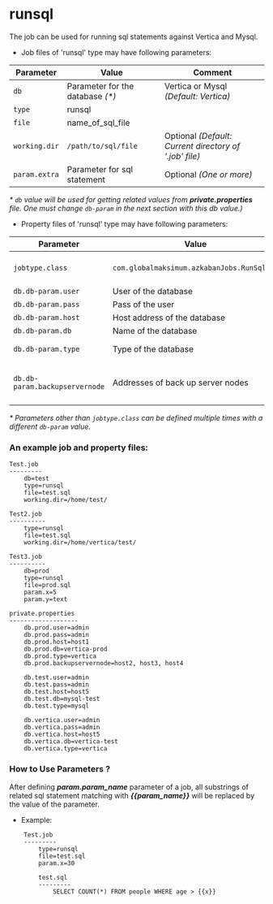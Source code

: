 # runsql

The job can be used for running sql statements against Vertica and Mysql.

* Job files of 'runsql' type may have following parameters:

| Parameter     | Value | Comment |
|---------------|-------|---------|
| `db`          | Parameter for the database _(*)_|Vertica or Mysql _(Default: Vertica)_|
| `type`        | runsql                          ||
| `file`        | name_of_sql_file                ||
| `working.dir` | `/path/to/sql/file`             | Optional *(Default: Current directory of '.job' file)* |
| `param.extra` | Parameter for sql statement     | Optional *(One or more)* |

_* `db` value will be used for getting related values from **private.properties** file. One must change `db-param` in the next section with this db value.)_

* Property files of 'runsql' type may have following parameters:

| Parameter                      | Value                                      | Comment |
| ------------------------------ | ------------------------------------------ | ------- |
| `jobtype.class`                | `com.globalmaksimum.azkabanJobs.RunSqlJob` | Shows implementation of the job |
| `db.db-param.user`             | User of the database                       |         |
| `db.db-param.pass`             | Pass of the user                           |         |
| `db.db-param.host`             | Host address of the database               |         |
| `db.db-param.db`               | Name of the database                       |         |
| `db.db-param.type`             | Type of the database                       | **Vertica** or **Mysql** |
| `db.db-param.backupservernode` | Addresses of back up server nodes          | Use only for Vertica *(Comma separated)* |

_* Parameters other than `jobtype.class` can be defined multiple times with a different `db-param` value._

### An example job and property files:

```
Test.job
---------
    db=test
    type=runsql
    file=test.sql
    working.dir=/home/test/
```
```
Test2.job
----------
    type=runsql
    file=test.sql
    working.dir=/home/vertica/test/
```
```
Test3.job
----------
    db=prod
    type=runsql
    file=prod.sql
    param.x=5
    param.y=text
```
```
private.properties
-------------------
    db.prod.user=admin
    db.prod.pass=admin
    db.prod.host=host1
    db.prod.db=vertica-prod
    db.prod.type=vertica
    db.prod.backupservernode=host2, host3, host4

    db.test.user=admin
    db.test.pass=admin
    db.test.host=host5
    db.test.db=mysql-test
    db.test.type=mysql

    db.vertica.user=admin
    db.vertica.pass=admin
    db.vertica.host=host5
    db.vertica.db=vertica-test
    db.vertica.type=vertica
```

### How to Use Parameters ?

After defining **_param.param_name_** parameter of a job, all substrings of related sql statement matching with **_{{param_name}}_** will be replaced by the value of the parameter. 

* Example:
```
    Test.job
    ---------
        type=runsql
        file=test.sql
        param.x=30
```
```
        test.sql
        ---------
            SELECT COUNT(*) FROM people WHERE age > {{x}}
```